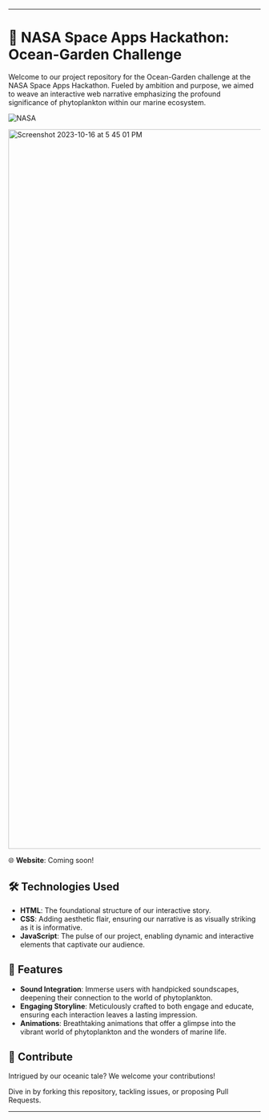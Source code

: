  
---

# 🚀 NASA Space Apps Hackathon: Ocean-Garden Challenge

Welcome to our project repository for the Ocean-Garden challenge at the NASA Space Apps Hackathon. Fueled by ambition and purpose, we aimed to weave an interactive web narrative emphasizing the profound significance of phytoplankton within our marine ecosystem.

![NASA](https://github.com/ihab-elrayah/Nasa-Hackathon-Ocean-Garden/assets/127975319/08007d09-ba9c-4f64-a767-a79609fd9e22)

 <img width="1434" alt="Screenshot 2023-10-16 at 5 45 01 PM" src="https://github.com/MoeDevs1/Nasa-Hackathon-Ocean-Garden/assets/120997135/d92fc328-7f10-4878-bf88-c9e627ce019b">


🌐 **Website**: Coming soon!

## 🛠 Technologies Used

- **HTML**: The foundational structure of our interactive story.
- **CSS**: Adding aesthetic flair, ensuring our narrative is as visually striking as it is informative.
- **JavaScript**: The pulse of our project, enabling dynamic and interactive elements that captivate our audience.

## 🌟 Features

- **Sound Integration**: Immerse users with handpicked soundscapes, deepening their connection to the world of phytoplankton.
- **Engaging Storyline**: Meticulously crafted to both engage and educate, ensuring each interaction leaves a lasting impression.
- **Animations**: Breathtaking animations that offer a glimpse into the vibrant world of phytoplankton and the wonders of marine life.

## 🤝 Contribute

Intrigued by our oceanic tale? We welcome your contributions!

Dive in by forking this repository, tackling issues, or proposing Pull Requests.  

---

 
